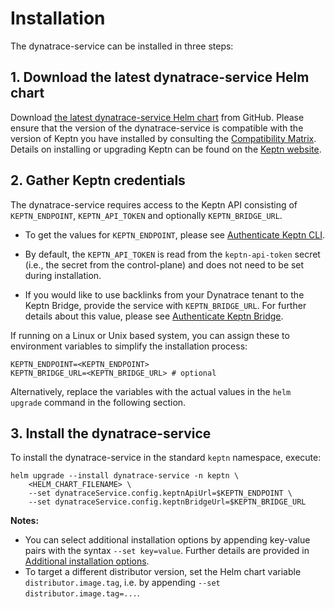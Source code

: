 # Installation

The dynatrace-service can be installed in three steps:


## 1. Download the latest dynatrace-service Helm chart

Download [the latest dynatrace-service Helm chart](https://github.com/keptn-contrib/dynatrace-service/releases/latest/) from GitHub. Please ensure that the version of the dynatrace-service is compatible with the version of Keptn you have installed by consulting the [Compatibility Matrix](compatibility.md). Details on installing or upgrading Keptn can be found on the [Keptn website](https://keptn.sh/docs/quickstart/).


## 2. Gather Keptn credentials

The dynatrace-service requires access to the Keptn API consisting of `KEPTN_ENDPOINT`, `KEPTN_API_TOKEN` and optionally `KEPTN_BRIDGE_URL`.

* To get the values for `KEPTN_ENDPOINT`, please see [Authenticate Keptn CLI](https://keptn.sh/docs/0.16.x/operate/install/#authenticate-keptn-cli).

* By default, the `KEPTN_API_TOKEN` is read from the `keptn-api-token` secret (i.e., the secret from the control-plane) and does not need to be set during installation.

* If you would like to use backlinks from your Dynatrace tenant to the Keptn Bridge, provide the service with `KEPTN_BRIDGE_URL`. For further details about this value, please see [Authenticate Keptn Bridge](https://keptn.sh/docs/0.16.x/operate/install/#authenticate-keptn-bridge).

If running on a Linux or Unix based system, you can assign these to environment variables to simplify the installation process: 

```console
KEPTN_ENDPOINT=<KEPTN_ENDPOINT>
KEPTN_BRIDGE_URL=<KEPTN_BRIDGE_URL> # optional
```

Alternatively, replace the variables with the actual values in the `helm upgrade` command in the following section.


## 3. Install the dynatrace-service

To install the dynatrace-service in the standard `keptn` namespace, execute:

```console
helm upgrade --install dynatrace-service -n keptn \
    <HELM_CHART_FILENAME> \
    --set dynatraceService.config.keptnApiUrl=$KEPTN_ENDPOINT \
    --set dynatraceService.config.keptnBridgeUrl=$KEPTN_BRIDGE_URL
```

**Notes:**
- You can select additional installation options by appending key-value pairs with the syntax `--set key=value`. Further details are provided in [Additional installation options](additional-installation-options.md).
- To target a different distributor version, set the Helm chart variable `distributor.image.tag`, i.e. by appending `--set distributor.image.tag=...`. 
